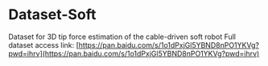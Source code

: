 # Dataset-Soft
Dataset for 3D tip force estimation of the cable-driven soft robot
Full dataset access link: [https://pan.baidu.com/s/1o1dPxjGl5YBND8nPO1YKVg?pwd=ihrv](https://pan.baidu.com/s/1o1dPxjGl5YBND8nPO1YKVg?pwd=ihrv)
